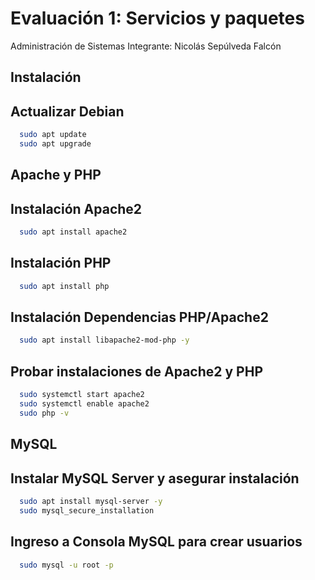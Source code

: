 # Evaluación 1: Servicios y paquetes

Administración de Sistemas
Integrante: Nicolás Sepúlveda Falcón


## Instalación


## Actualizar Debian
```bash
  sudo apt update
  sudo apt upgrade
```
## Apache y PHP
## Instalación Apache2
```bash
  sudo apt install apache2
```

## Instalación PHP
```bash
  sudo apt install php
```

## Instalación Dependencias PHP/Apache2
```bash
  sudo apt install libapache2-mod-php -y
```

## Probar instalaciones de Apache2 y PHP
```bash
  sudo systemctl start apache2
  sudo systemctl enable apache2
  sudo php -v
```

## MySQL
## Instalar MySQL Server y asegurar instalación
```bash
  sudo apt install mysql-server -y
  sudo mysql_secure_installation
```

## Ingreso a Consola MySQL para crear usuarios
```bash
  sudo mysql -u root -p
```
